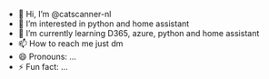- 👋 Hi, I’m @catscanner-nl
- 👀 I’m interested in python and home assistant
- 🌱 I’m currently learning D365, azure, python and home assistant
- 📫 How to reach me just dm
- 😄 Pronouns: ...
- ⚡ Fun fact: ...

<!---
catscanner-nl/catscanner-nl is a ✨ special ✨ repository because its `README.md` (this file) appears on your GitHub profile.
You can click the Preview link to take a look at your changes.
--->
